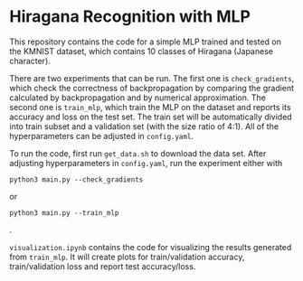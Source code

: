 # Hiragana Recognition with MLP
This repository contains the code for a simple MLP trained and tested on the KMNIST dataset, which contains 10 classes of Hiragana (Japanese character).

There are two experiments that can be run. The first one is `check_gradients`, which check the correctness of backpropagation by comparing the gradient calculated by backpropagation and by numerical approximation. The second one is `train_mlp`, which train the MLP on the dataset and reports its accuracy and loss on the test set. The train set will be automatically divided into train subset and a validation set (with the size ratio of 4:1). All of the hyperparameters can be adjusted in `config.yaml`.

To run the code, first run `get_data.sh` to download the data set. After adjusting hyperparameters in `config.yaml`, run the experiment either with

    python3 main.py --check_gradients
or

    python3 main.py --train_mlp
.

`visualization.ipynb` contains the code for visualizing the results generated from `train_mlp`. It will create plots for train/validation accuracy, train/validation loss and report test accuracy/loss.